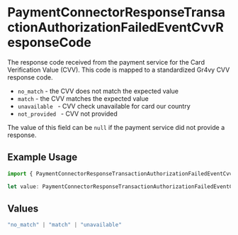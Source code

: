 # PaymentConnectorResponseTransactionAuthorizationFailedEventCvvResponseCode

The response code received from the payment service for the Card
Verification Value (CVV). This code is mapped to a standardized Gr4vy
CVV response code.

- `no_match` - the CVV does not match the expected value
- `match` - the CVV matches the expected value
- `unavailable ` - CVV check unavailable for card our country
- `not_provided ` - CVV not provided

The value of this field can be `null` if the payment service did not
provide a response.

## Example Usage

```typescript
import { PaymentConnectorResponseTransactionAuthorizationFailedEventCvvResponseCode } from "@gr4vy/sdk/models/components";

let value: PaymentConnectorResponseTransactionAuthorizationFailedEventCvvResponseCode = "match";
```

## Values

```typescript
"no_match" | "match" | "unavailable"
```